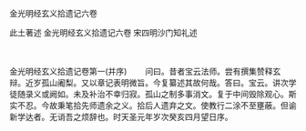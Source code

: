 <!-- { "loadSidebar": true } -->
金光明经玄义拾遗记六卷


此土著述
金光明经玄义拾遗记六卷
宋四明沙门知礼述


　　

金光明经玄义拾遗记卷第一(并序)
　　问曰。昔者宝云法师。尝有撰集赞释玄辩。近岁孤山阇梨。又以章记表明微旨。今复纂述其故何哉。答曰。宝云。讲次学徒随录义或阙如。未及补治不幸归寂。孤山之制多事消文。复于中间毁除观心。斯实不忍。今故秉笔拾先师遗余之义。拾后人遗弃之文。使教行二涂不至壅蔽。但谕新学达者。无诮吾之烦辞也。时天圣元年岁次癸亥四月望日序。
